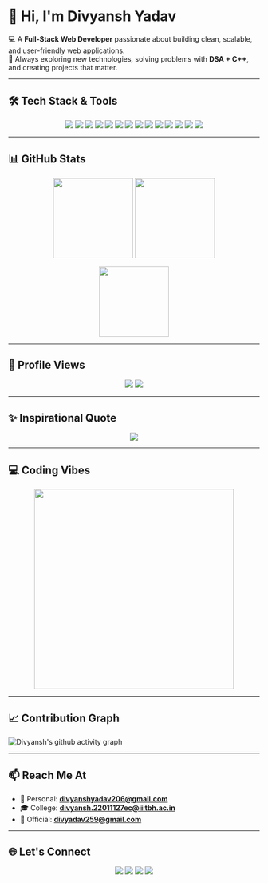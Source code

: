 
# 👋 Hi, I'm Divyansh Yadav  

💻 A **Full-Stack Web Developer** passionate about building clean, scalable, and user-friendly web applications.  
🌱 Always exploring new technologies, solving problems with **DSA + C++**, and creating projects that matter.  

---

## 🛠️ Tech Stack & Tools  

<p align="center">
  <img src="https://img.shields.io/badge/C++-00599C?style=for-the-badge&logo=cplusplus&logoColor=white"/>
  <img src="https://img.shields.io/badge/VS%20Code-0078d7?style=for-the-badge&logo=visual%20studio%20code&logoColor=white"/>
  <img src="https://img.shields.io/badge/HTML5-E34F26?style=for-the-badge&logo=html5&logoColor=white"/>
  <img src="https://img.shields.io/badge/CSS3-1572B6?style=for-the-badge&logo=css3&logoColor=white"/>
  <img src="https://img.shields.io/badge/JavaScript-323330?style=for-the-badge&logo=javascript&logoColor=F7DF1E"/>
  <img src="https://img.shields.io/badge/React-20232A?style=for-the-badge&logo=react&logoColor=61DAFB"/>
  <img src="https://img.shields.io/badge/Node.js-43853D?style=for-the-badge&logo=node.js&logoColor=white"/>
  <img src="https://img.shields.io/badge/Express.js-404D59?style=for-the-badge"/>
  <img src="https://img.shields.io/badge/MongoDB-4EA94B?style=for-the-badge&logo=mongodb&logoColor=white"/>
  <img src="https://img.shields.io/badge/Bootstrap-563D7C?style=for-the-badge&logo=bootstrap&logoColor=white"/>
  <img src="https://img.shields.io/badge/Mapbox-000000?style=for-the-badge&logo=mapbox&logoColor=white"/>
  <img src="https://img.shields.io/badge/Cloudinary-3448C5?style=for-the-badge&logo=cloudinary&logoColor=white"/>
  <img src="https://img.shields.io/badge/Git-F05033?style=for-the-badge&logo=git&logoColor=white"/>
  <img src="https://img.shields.io/badge/GitHub-181717?style=for-the-badge&logo=github&logoColor=white"/>
</p>  

---

## 📊 GitHub Stats  

<p align="center">
  <img src="https://github-readme-stats.vercel.app/api?username=divyadav0404&show_icons=true&theme=tokyonight&count_private=true" height="160"/>
  <img src="https://streak-stats.demolab.com?user=divyadav0404&theme=tokyonight&hide_border=true" height="160"/>
</p>  

<p align="center">
  <img src="https://github-readme-stats.vercel.app/api/top-langs/?username=divyadav0404&layout=compact&theme=tokyonight" height="140"/>
</p>  

---

## 👀 Profile Views  

<p align="center">
  <img src="https://komarev.com/ghpvc/?username=divyadav0404&label=Profile%20Views&color=0e75b6&style=flat"/>
  <img src="https://img.shields.io/github/followers/divyadav0404?label=Followers&style=flat"/>
</p>

---

## ✨ Inspirational Quote  
<p align="center">
  <img src="https://quotes-github-readme.vercel.app/api?type=horizontal&theme=tokyonight&quoteCategory=programming"/>
</p>

---

## 💻 Coding Vibes  
<p align="center">
  <img src="https://media.giphy.com/media/qgQUggAC3Pfv687qPC/giphy.gif" width="400">
</p>

---

## 📈 Contribution Graph  
![Divyansh's github activity graph](https://github-readme-activity-graph.vercel.app/graph?username=divyadav0404&theme=tokyo-night)  

---

## 📫 Reach Me At  
- 📧 Personal: **divyanshyadav206@gmail.com**  
- 🎓 College: **divyansh.22011127ec@iiitbh.ac.in**  
- 🏢 Official: **divyadav259@gmail.com**  

---

## 🌐 Let's Connect  

<p align="center">
  <a href="https://www.linkedin.com/in/divyadav0404/"><img src="https://img.shields.io/badge/LinkedIn-0A66C2?style=for-the-badge&logo=linkedin&logoColor=white"/></a>
  <a href="https://github.com/divyadav0404"><img src="https://img.shields.io/badge/GitHub-000?style=for-the-badge&logo=github"/></a>
  <a href="https://www.quora.com/profile/Divyansh-Yadav-67"><img src="https://img.shields.io/badge/Quora-red?style=for-the-badge&logo=quora&logoColor=white"/></a>
  <a href="https://leetcode.com/u/yadav_d05/"><img src="https://img.shields.io/badge/LeetCode-FFA116?style=for-the-badge&logo=leetcode&logoColor=white"/></a>
</p>

